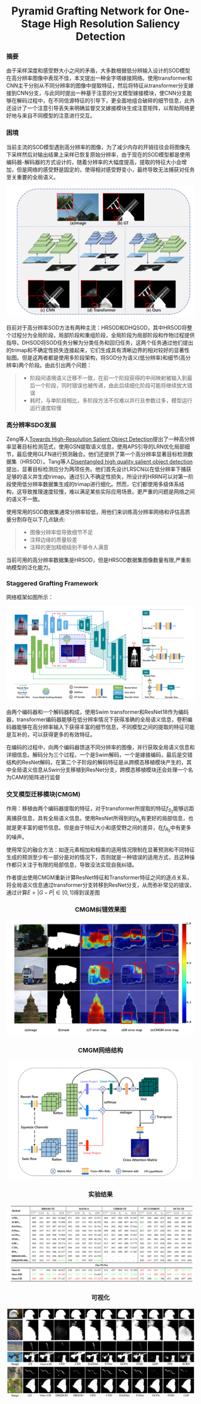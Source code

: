 # <center>Pyramid Grafting Network for One-Stage High Resolution Saliency Detection

### 摘要
由于采样深度和感受野大小之间的矛盾，大多数根据低分辨输入设计的SOD模型在高分辨率图像中表现不佳，本文提出一种金字塔嫁接网络。使用transformer和CNN主干分别从不同分辨率的图像中提取特征，然后将特征从transformer分支嫁接到CNN分支，与此同时提出一种基于注意的分叉模型嫁接模块，使CNN分支能够在解码过程中，在不同信源特征的引导下，更全面地组合破碎的细节信息，此外还设计了一个注意引导丢失来明确监督交叉嫁接模块生成注意矩阵，以帮助网络更好地与来自不同模型的注意进行交互。

### 困境

当前主流的SOD模型遇到高分辨率的图像，为了减少内存的开销往往会将图像先下采样然后对输出结果上采样已恢复原始分辨率，由于现在的SOD模型都是使用编码器-解码器的方式设计的，随着分辨率的大幅度提高，提取的特征大小会增加，但是网络的感受野是固定的，使得相对感受野变小，最终导致无法捕获对任务至关重要的全局语义。
<div align="center"><img src="image\高分辨率下的传统模型困境.PNG"></div> 

目前对于高分辨率SOD方法有两种主流：HRSOD和DHQSOD，其中HRSOD将整个过程分为全局阶段，局部阶段和重组阶段，全局阶段为局部阶段和作物过程提供指导。DHSOD将SOD任务分解为分类任务和回归任务，这两个任务通过他们提出的trimap和不确定性损失连接起来，它们生成具有清晰边界的相对较好的显著性贴图。但是这两者都是使用多阶段架构，将SOD分为语义(低分辨率)和细节(高分辨率)两个阶段。由此引出两个问题：
>- 阶段间语境语义迁移不一致，在前一个阶段获得的中间映射被输入到最后一个阶段，同时错误也被传递，由此后续细化阶段可能将继续放大错误
>- 耗时，与单阶段相比，多阶段方法不仅难以并行且参数过多，模型运行运行速度较慢

### 高分辨率SDO发展

Zeng等人[Towards High-Resolution Salient Object Detection](https://ieeexplore.ieee.org/document/9008818)提出了一种高分辨率显著目标检测范式，使用GSN提取语义信息，使用APS引导的LRN优化局部细节，最后使用GLFN进行预测融合。他们还提供了第一个高分辨率显著目标检测数据集（HRSOD）。Tang等人[Disentangled high quality salient object detection](https://ieeexplore.ieee.org/document/9709916)提出，显著目标检测应分为两项任务。他们首先设计LRSCN以在低分辨率下捕获足够的语义并生成trimap。通过引入不确定性损失，所设计的HRRN可以对第一阶段使用低分辨率数据集生成的trimap进行细化。然而，它们都使用多级体系结构，这导致推理速度较慢，难以满足某些实际应用场景。更严重的问题是网络之间的语义不一致。

使用常用的SOD数据集通常分辨率较低，用他们来训练高分辨率网络和评估高质量分割存在以下几点缺点:
>- 图像分辨率低导致细节不足
>- 注释边缘的质量较差
>- 注释的更加精细级别不够令人满意

当前可用的高分辨率数据集是HRSOD，但是HRSOD数据集图像数量有限,严重影响模型的泛化能力。

### Staggered Grafting Framework


网络框架如图所示：
<div align="center"><img src="image\Pyramid_Grafting_network.PNG"></div> 

由两个编码器和一个解码器构成，使用Swim transformer和ResNet18作为编码器，transformer编码器能够在低分辨率情况下获得准确的全局语义信息，卷积编码器能够在高分辨率输入下获得丰富的细节信息，不同模型之间的提取的特征可能是互补的，可以获得更多的有效特征。

在编码的过程中，向两个编码器馈送不同分辨率的图像，并行获取全局语义信息和详细信息。解码分为三个过程，一个是Swim解码，一个是嫁接编码，最后是交错结构的ResNet解码，在第二个子阶段的解码特征是从跨模态移植模块产生的，其中全局语义信息从Swin分支移植到ResNet分支，跨模态移植模块还会处理一个名为CAM的矩阵进行监督

### 交叉模型迁移模块(CMGM)

作用：移植由两个编码器提取的特征，对于transformer所提取的特征$f_{S_2}$能够远距离捕获信息，具有全局语义信息。使用ResNet所得到的$f_{R_5}$有更好的局部信息，也就是更丰富的细节信息。但是由于特征大小和感受野之间的差异，在$f_{R_5}$中有更多的噪声。

使用常见的融合方法：如逐元素相加和相乘的适用情况限制在显著预测和不同特征生成的预测至少有一部分是对的情况下，否则就是一种错误的适用方式，且这种操作都只关注于有限的局部信息，导致没法实现自我纠错。

作者提出使用CMGM重新计算ResNet特征和Transformer特征之间的逐点关系，将全局语义信息通过transformer分支转移到ResNet分支，从而弥补常见的错误，通过计算$E=|G-P| \in [0,1]$得到误差图

### <center> CMGM纠错效果图
<div align="center"><img src="image\CMGM纠错.PNG"></div> 


### <center> CMGM网络结构
<div align="center"><img src="image\CMGM网络结构.PNG"></div>

### <center> 实验结果
<div align="center"><img src="image\PGNet定量实验结果.PNG"></div>

### <center>可视化</center>
<div align="center"><img src="image\PGNet可视化结果.PNG"></div>